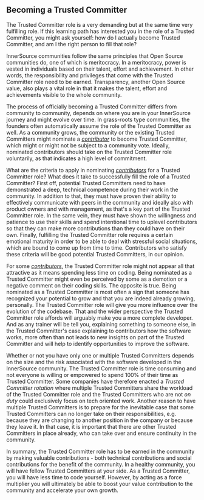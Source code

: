 ## Becoming a Trusted Committer 

The Trusted Committer role is a very demanding but at the same
time very fulfilling role. If this learning path has interested you in the role of a Trusted Committer, you
might ask yourself: how do I actually become Trusted Committer, and am I the right person to
fill that role?

InnerSource communities follow the same principles that Open Source communities
do, one of which is meritocracy. In a meritocracy, power is vested in
individuals based on their talent, effort and achievement. In other words,
the responsibility and privileges that come with the Trusted Committer role need to be earned.
Transparency, another Open Source value, also plays a vital role in that it
makes the talent, effort and achievements visible to the whole community.

The process of officially becoming a Trusted Committer differs from community to community,
depends on where you are in your InnerSource journey and might evolve over
time. In grass-roots type communities, the founders often automatically assume
the role of the Trusted Committer as well. As a community grows, the community or the
existing Trusted Committers might nominate a [_contributor_][CO Introduction] to become Trusted Committer, which might or might
not be subject to a community vote. Ideally, nominated contributors should take
on the Trusted Committer role voluntarily, as that indicates a high level of commitment.

What are the criteria to apply in nominating [_contributors_][CO Introduction] for a Trusted Committer role? What
does it take to successfully fill the role of a Trusted Committer? First off, potential Trusted Committers
need to have demonstrated a deep, technical competence during their work in the
community. In addition to that, they must have proven their ability to
effectively communicate with peers in the community and ideally also with
product owners and with management, as that's a key part of the Trusted Committer role.
In the same vein, they must have shown the willingness and patience to use
their skills and spend intentional time to uplevel contributors so that they
can make more contributions than they could have on their own. Finally,
fulfilling the Trusted Committer role requires a certain emotional maturity in order to be
able to deal with stressful social situations, which are bound to come up from
time to time. Contributors who satisfy these criteria will be good potential
Trusted Committers, in our opinion. 

For some [_contributors_][CO Introduction], the Trusted Committer role might not appear all that attractive as it
means spending less time on coding. Being nominated as a Trusted Committer might even be
perceived by some as a demotion or a negative comment on their coding skills.
The opposite is true. Being nominated as a Trusted Committer is most often a sign that someone
has recognized your potential to grow and that you are indeed already growing,
personally. The Trusted Committer role will give you more influence over the evolution of the
codebase. That and the wider perspective the Trusted Committer role affords will
arguably make you a more complete developer. And as any trainer will be
tell you, explaining something to someone else, in the Trusted Committer's case
explaining to contributors how the software works, more often than not leads to
new insights on part of the Trusted Committer and will help to identify opportunities to
improve the software.

Whether or not you have only one or multiple Trusted Committers depends on the size and the
risk associated with the software developed in the InnerSource community. The
Trusted Committer role is time consuming and not everyone is willing or empowered to spend 100%
of their time as Trusted Committer. Some companies have therefore enacted a _Trusted Committer rotation_
where multiple Trusted Committers share the workload of the Trusted Committer role and the Trusted Committers who are not _on
duty_ could exclusively focus on tech oriented work. Another reason to have
multiple Trusted Committers is to prepare for the inevitable case that some Trusted Committers can no longer
take on their responsibilities, e.g. because they are changing to another
position in the company or because they leave it. In that case, it is important
that there are other Trusted Committers in place already, who can take over and ensure
continuity in the community.

In summary, the Trusted Committer role has to be earned in the community by making valuable
contributions - both technical contributions and social contributions for the
benefit of the community. In a healthy community, you will have fellow Trusted Committers at
your side.  As a Trusted Committer, you will have less time to code yourself. However, by
acting as a force multiplier you will ultimately be able to boost your value
contribution to the community and accelerate your own growth. 


[CO Introduction]: https://github.com/InnerSourceCommons/InnerSourceLearningPath/blob/master/contributor/01-introduction-article.md
